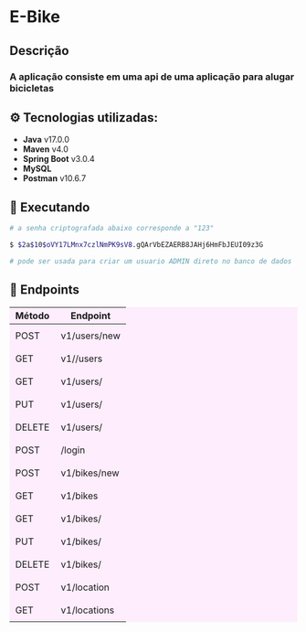 # E-Bike
## Descrição
### A aplicação consiste em uma  api de uma aplicação para alugar bicicletas


## ⚙️ Tecnologias utilizadas:

- **Java** v17.0.0
- **Maven** v4.0
- **Spring Boot** v3.0.4
- **MySQL**
- **Postman** v10.6.7


## 🔌 Executando
```bash
# a senha criptografada abaixo corresponde a "123"

$ $2a$10$oVY17LMnx7czlNmPK9sV8.gQArVbEZAERB8JAHj6HmFbJEUI09z3G

# pode ser usada para criar um usuario ADMIN direto no banco de dados
```

## 📌 Endpoints
| Método | Endpoint |
| --- | --- |
| POST| v1/users/new 
| GET | v1//users
|GET|v1/users/<id>
|PUT|v1/users/<id>
|DELETE|v1/users/<id>
|POST|/login
|POST|v1/bikes/new
|GET|v1/bikes
|GET|v1/bikes/<id>
|PUT|v1/bikes/<id>
|DELETE|v1/bikes/<id>
|POST|v1/location
|GET|v1/locations

<style>
table {
  background-color: #f1f1;
}
td {
  padding: 10px;
}
</style>
#

